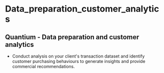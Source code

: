 # Data_preparation_customer_analytics
## Quantium - Data preparation and customer analytics

- Conduct analysis on your client's transaction dataset and identify customer purchasing behaviours to generate insights and provide commercial recommendations.
